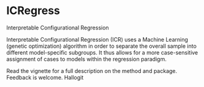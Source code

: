 # ICRegress
Interpretable Configurational Regression

Interpretable Configurational Regression (ICR) uses a Machine Learning (genetic optimization) algorithm in order to separate the overall sample into different model-specific subgroups. It thus allows for a more case-sensitive assignment of cases to models within the regression paradigm.

Read the vignette for a full description on the method and package. Feedback is welcome. Hallogit
